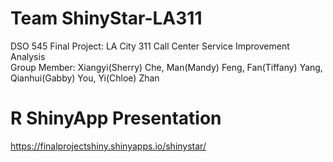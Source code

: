 # Team ShinyStar-LA311
DSO 545 Final Project: LA City 311 Call Center Service Improvement Analysis </br>
Group Member: Xiangyi(Sherry) Che, Man(Mandy) Feng, Fan(Tiffany) Yang, Qianhui(Gabby) You, Yi(Chloe) Zhan

# R ShinyApp Presentation
https://finalprojectshiny.shinyapps.io/shinystar/

